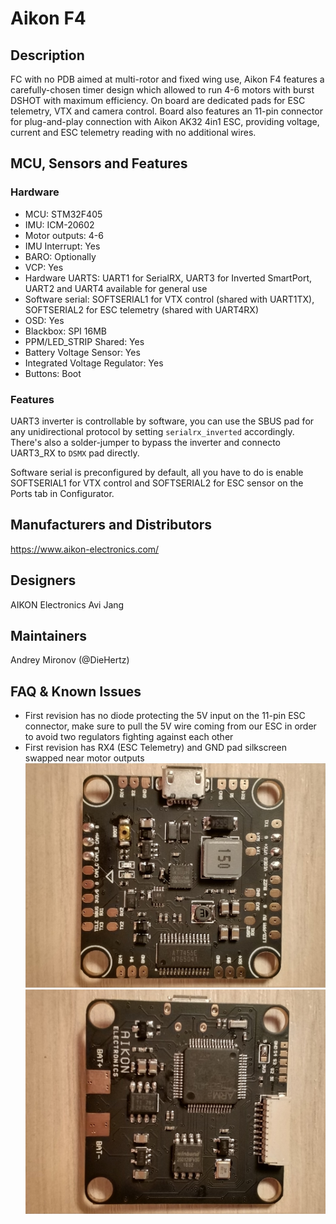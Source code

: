 # Aikon F4

## Description
FC with no PDB aimed at multi-rotor and fixed wing use, Aikon F4 features a carefully-chosen timer design which allowed to run 4-6 motors with burst DSHOT with maximum efficiency. On board are dedicated pads for ESC telemetry, VTX and camera control. Board also features an 11-pin connector for plug-and-play connection with Aikon AK32 4in1 ESC, providing voltage, current and ESC telemetry reading with no additional wires.

## MCU, Sensors and Features

### Hardware
  - MCU: STM32F405
  - IMU: ICM-20602
  - Motor outputs: 4-6
  - IMU Interrupt: Yes
  - BARO: Optionally
  - VCP: Yes
  - Hardware UARTS: UART1 for SerialRX, UART3 for Inverted SmartPort, UART2 and UART4 available for general use
  - Software serial: SOFTSERIAL1 for VTX control (shared with UART1TX), SOFTSERIAL2 for ESC telemetry (shared with UART4RX)
  - OSD: Yes
  - Blackbox: SPI 16MB
  - PPM/LED_STRIP Shared: Yes
  - Battery Voltage Sensor: Yes
  - Integrated Voltage Regulator: Yes
  - Buttons: Boot

### Features
UART3 inverter is controllable by software, you can use the SBUS pad for any unidirectional protocol by setting `serialrx_inverted` accordingly. There's also a solder-jumper to bypass the inverter and connecto UART3_RX to `DSMX` pad directly.

Software serial is preconfigured by default, all you have to do is enable SOFTSERIAL1 for VTX control and SOFTSERIAL2 for ESC sensor on the Ports tab in Configurator.

## Manufacturers and Distributors

https://www.aikon-electronics.com/


## Designers

AIKON Electronics
Avi Jang


## Maintainers

Andrey Mironov (@DieHertz)

## FAQ & Known Issues
* First revision has no diode protecting the 5V input on the 11-pin ESC connector, make sure to pull the 5V wire coming from our ESC in order to avoid two regulators fighting against each other
* First revision has RX4 (ESC Telemetry) and GND pad silkscreen swapped near motor outputs
![Aikon F4 top](images/aikon-f4-rev1-top.jpg)
![Aikon F4 bottom](images/aikon-f4-rev1-bottom.jpg)
